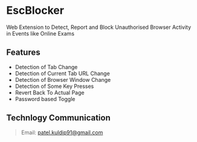 # EscBlocker
Web Extension to Detect, Report and Block Unauthorised Browser Activity in Events like Online Exams

## Features
- Detection of Tab Change
- Detection of Current Tab URL Change
- Detection of Browser Window Change
- Detection of Some Key Presses
- Revert Back To Actual Page
- Password based Toggle

## Technlogy Communication
> Email: patel.kuldip91@gmail.com